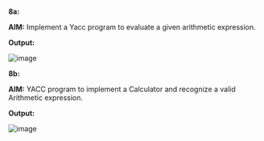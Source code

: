 **8a:**

**AIM:** Implement a Yacc program to evaluate a given arithmetic expression.

**Output:**

![image](https://github.com/user-attachments/assets/ce49f259-0fd7-4296-9574-42e02666e349)


**8b:**

**AIM:** YACC program to implement a Calculator and recognize a valid Arithmetic expression.

**Output:**

![image](https://github.com/user-attachments/assets/6735f9d9-7aee-4bed-ba2c-6dec44d1b67a)

